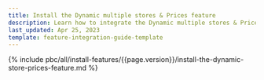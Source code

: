 ```yaml
---
title: Install the Dynamic multiple stores & Prices feature
description: Learn how to integrate the Dynamic multiple stores & Prices feature into a Spryker project.
last_updated: Apr 25, 2023
template: feature-integration-guide-template
---
```


{% include pbc/all/install-features/{{page.version}}/install-the-dynamic-store-prices-feature.md %} <!-- To edit, see /_includes/pbc/all/install-features/202304.0/install-the-dynamic-store-prices-feature.md -->
